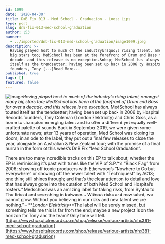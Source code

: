 ```yaml
---
id: 1099
date: '2020-04-30'
title: DnB Fix 013 - Med School - Graduation - Loose Lips
type: post
slug: dnb-fix-013-med-school-graduation
author: 153
banner:
  - ../imported/dnb-fix-013-med-school-graduation/image1099.jpeg
description: >-
  Having played host to much of the industry&rsquo;s rising talent, amongst many
  big stars too; MedSchool has been at the forefront of Drum and Bass for over a
  decade, and this release is no exception.&nbsp; MedSchool has always touted
  itself as the trendsetter; having been set up back in 2006 by Hospital Records
  founders, Tony [...]Read More...
published: true
tags: []
featured: false
---
```

![image](../../imported/dnb-fix-013-med-school-graduation/image1099.jpeg)_Having played host to much of the industry’s rising talent, amongst many big stars too; MedSchool has been at the forefront of Drum and Bass for over a decade, and this release is no exception._ MedSchool has always touted itself as the trendsetter; having been set up back in 2006 by Hospital Records founders, Tony Coleman (London Elektricity) and Chris Goss, as a home to champion emerging talent and to offer a different yet equally well-crafted palette of sounds.Back in September 2019, we were given some unfortunate news; after 13 years of operation, Med School was closing its doors; in an ode to the label, they put out a final few releases to close the year, alongside an Australian & New Zealand tour; with the promise of a final hurrah in the form of this week’s DnB Fix “Med School Graduation”.

There are too many incredible tracks on this EP to talk about; whether the EP is reminiscing it’s past with tunes like the VIP of S.P.Y’s “Black Flag” from 2006; showing off iconic producers with Etherwood’s “Nowhere to Go but Everywhere” or showing off the newer talent with “Techniquest” by AC13; one thing still shines through; and that’s the clear attention to detail and love that has always gone into the curation of both Med School and Hospital’s rosters.“ Medschool was an amazing label for taking risks, from Syntax to The Erised and everything in between… Without risks and new talent, we cannot grow. Without you believing in our risks and new talent we are nothing.” – **_London Elektricity_**The label will be sorely missed, but something tells me this is far from the end; maybe a new project is on the horizon for Tony and the team? Only time will tell.[](https://www.hospitalrecords.com/shop/release/various-artists/nhs381-med-school-graduation)[https://www.hospitalrecords.com/shop/release/various-artists/nhs381-med-school-graduation](https://www.hospitalrecords.com/shop/release/various-artists/nhs381-med-school-graduation)